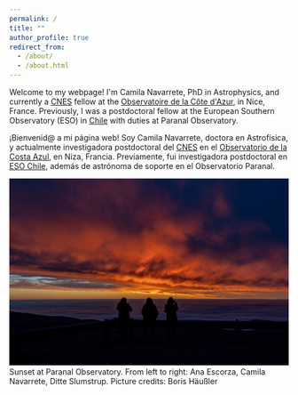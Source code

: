 ```yaml
---
permalink: /
title: ""
author_profile: true
redirect_from: 
  - /about/
  - /about.html
---
```


Welcome to my webpage! I'm Camila Navarrete, PhD in Astrophysics, and currently a [CNES](https://cnes.fr/en) fellow at the [Observatoire de la Côte d'Azur](https://www.oca.eu/en/), in Nice, France. Previously, I was a postdoctoral fellow at the European Southern Observatory (ESO) in [Chile](https://www.eso.org/sci/activities/fellowships-and-studentships/FeSt-overview/fellowship_programme/ESOFellows-Chile.html) with duties at Paranal Observatory.

¡Bienvenid@ a mi página web! Soy Camila Navarrete, doctora en Astrofísica, y actualmente investigadora postdoctoral del [CNES](https://cnes.fr/en) en el [Observatorio de la Costa Azul](https://www.oca.eu/en/), en Niza, Francia. Previamente, fui investigadora postdoctoral en [ESO Chile](https://www.eso.org/sci/activities/fellowships-and-studentships/FeSt-overview/fellowship_programme/ESOFellows-Chile.html), además de astrónoma de soporte en el Observatorio Paranal.

<img src='/images/sunset.jpeg'>
Sunset at Paranal Observatory. From left to right: Ana Escorza, Camila Navarrete, Ditte Slumstrup. Picture credits: Boris Häußler
